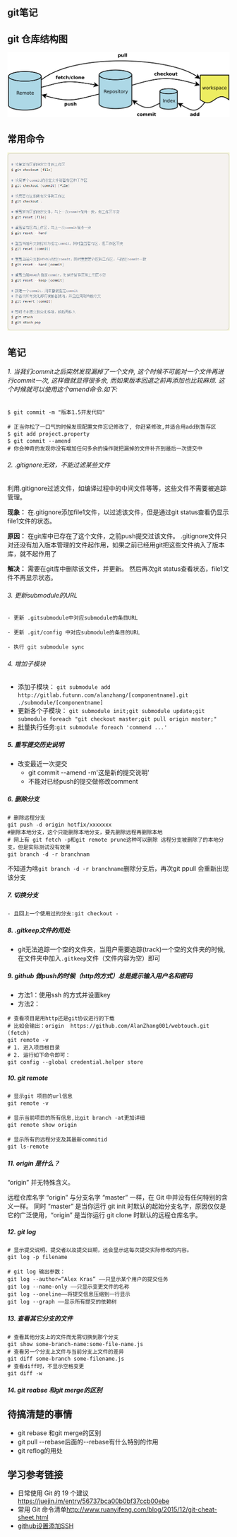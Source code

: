 ## git笔记

## git 仓库结构图

![git](asserts/git1.png)

## 常用命令

![gitapi](asserts/git2.png)

## 笔记

######  1. 当我们commit之后突然发现漏掉了一个文件, 这个时候不可能对一个文件再进行commit一次, 这样做就显得很多余, 而如果版本回退之前再添加也比较麻烦. 这个时候就可以使用这个amend命令.如下:

```shell
$ git commit -m "版本1.5开发代码"
 
# 正当你松了一口气的时候发现配置文件忘记修改了, 你赶紧修改,并适合用add到暂存区
$ git add project.property
$ git commit --amend        
# 你会神奇的发现你没有增加任何多余的操作就把漏掉的文件补齐到最后一次提交中

```

###### 2. .gitignore无效，不能过滤某些文件
利用.gitignore过滤文件，如编译过程中的中间文件等等，这些文件不需要被追踪管理。

**现象：**
在.gitignore添加file1文件，以过滤该文件，但是通过git status查看仍显示file1文件的状态。

**原因：**
在git库中已存在了这个文件，之前push提交过该文件。
.gitignore文件只对还没有加入版本管理的文件起作用，如果之前已经用git把这些文件纳入了版本库，就不起作用了

**解决：**
需要在git库中删除该文件，并更新。
然后再次git status查看状态，file1文件不再显示状态。

###### 3. 更新submodule的URL
```shell
- 更新 .gitsubmodule中对应submodule的条目URL

- 更新 .git/config 中对应submodule的条目的URL

- 执行 git submodule sync
```

###### 4. 增加子模块
 
- 添加子模块： `git submodule add http://gitlab.futunn.com/alanzhang/[componentname].git ./submodule/[componentname]`
- 更新各个子模块： `git submodule init;git submodule update;git submodule foreach "git checkout master;git pull origin master;"`
- 批量执行任务:`git submodule foreach 'commend ...'`
 
##### 5. 重写提交历史说明

- 改变最近一次提交
    + git commit --amend -m'这是新的提交说明'
    + 不能对已经push的提交做修改comment

##### 6. 删除分支
```shell
# 删除远程分支
git push -d origin hotfix/xxxxxxx
#删除本地分支，这个只能删除本地分支，要先删除远程再删除本地
# 网上有 git fetch -p和git remote prune这种可以删除 远程分支被删除了的本地分支，但是实际测试没有效果
git branch -d -r branchnam
```
不知道为啥`git branch -d -r branchname`删除分支后，再次git ppull 会重新出现该分支

##### 7. 切换分支

```shell
- 且回上一个使用过的分支:git checkout -
```

##### 8. .gitkeep文件的用处

- git无法追踪一个空的文件夹，当用户需要追踪(track)一个空的文件夹的时候,在文件夹中加入`.gitkeep`文件（文件内容为空）即可

##### 9. github 做push的时候（http的方式）总是提示输入用户名和密码

- 方法1：使用ssh 的方式并设置key
- 方法2：
```shell
# 查看项目是用http还是git协议进行的下载
# 比如会输出：origin  https://github.com/AlanZhang001/webtouch.git (fetch)
git remote -v
# 1. 进入项目根目录
# 2. 运行如下命令即可：
git config --global credential.helper store
```

##### 10. git remote 

```shell
# 显示git 项目的url信息
git remote -v

# 显示当前项目的所有信息,比git branch -at更加详细
git remote show origin

# 显示所有的远程分支及其最新commitid
git ls-remote
```

##### 11. origin 是什么？
“origin” 并无特殊含义。

远程仓库名字 “origin” 与分支名字 “master” 一样，在 Git 中并没有任何特别的含义一样。 同时 “master” 是当你运行 git init 时默认的起始分支名字，原因仅仅是它的广泛使用，“origin” 是当你运行 git clone 时默认的远程仓库名字。

##### 12. git log

```shell
# 显示提交说明、提交者以及提交日期，还会显示这每次提交实际修改的内容。
git log -p filename

# git log 输出参数：
git log --author=“Alex Kras” ——只显示某个用户的提交任务
git log --name-only ——只显示变更文件的名称
git log --oneline——将提交信息压缩到一行显示
git log --graph ——显示所有提交的依赖树
```

##### 13. 查看其它分支的文件

```shell
# 查看其他分支上的文件而无需切换到那个分支
git show some-branch-name:some-file-name.js
# 查看另一个分支上文件与当前分支上文件的差异
git diff some-branch some-filename.js
# 查看diff时，不显示空格变更
git diff -w
```

##### 14. git reabse 和git merge的区别



## 待搞清楚的事情

- git rebase 和git merge的区别
- git pull --rebase后面的--rebase有什么特别的作用
- git reflog的用处

## 学习参考链接
- 日常使用 Git 的 19 个建议<https://juejin.im/entry/56737bca00b0bf37ccb00ebe>
- 常用 Git 命令清单<http://www.ruanyifeng.com/blog/2015/12/git-cheat-sheet.html>
- [github设置添加SSH](https://www.cnblogs.com/ayseeing/p/3572582.html)

